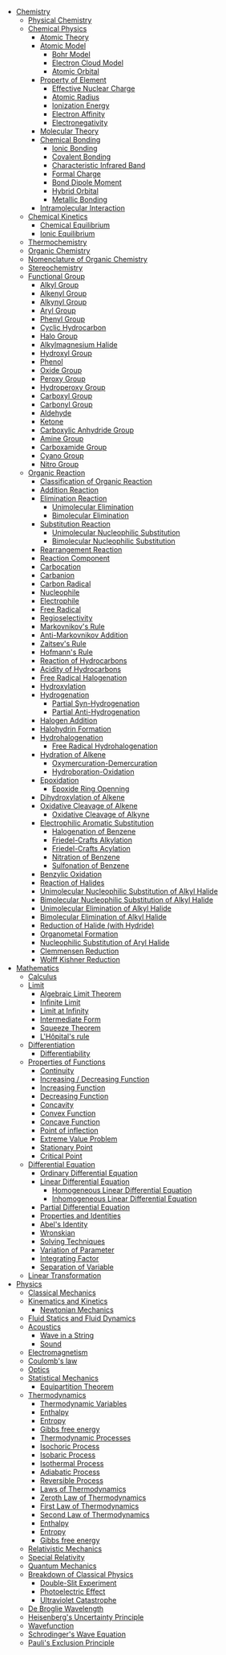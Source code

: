 * [Chemistry]()
  * [Physical Chemistry]()
  * [Chemical Physics]()
    * [Atomic Theory]()
    * [Atomic Model](Chemistry/Physical%20Chemistry/Chemical%20Physics/Atomic%20Theory/Atomic%20Model/Atomic%20Model.md)
      * [Bohr Model](Chemistry/Physical%20Chemistry/Chemical%20Physics/Atomic%20Theory/Atomic%20Model/Bohr%20Model.md)
      * [Electron Cloud Model](Chemistry/Physical%20Chemistry/Chemical%20Physics/Atomic%20Theory/Atomic%20Model/Electron%20Cloud%20Model.md)
      * [Atomic Orbital](Chemistry/Physical%20Chemistry/Chemical%20Physics/Atomic%20Theory/Atomic%20Orbital.md)
    * [Property of Element](Chemistry/Physical%20Chemistry/Chemical%20Physics/Atomic%20Theory/Property%20of%20Element/Property%20of%20Element.md)
      * [Effective Nuclear Charge](Chemistry/Physical%20Chemistry/Chemical%20Physics/Atomic%20Theory/Property%20of%20Element/Effective%20Nuclear%20Charge.md)
      * [Atomic Radius](Chemistry/Physical%20Chemistry/Chemical%20Physics/Atomic%20Theory/Property%20of%20Element/Atomic%20Radius.md)
      * [Ionization Energy](Chemistry/Physical%20Chemistry/Chemical%20Physics/Atomic%20Theory/Property%20of%20Element/Ionization%20Energy.md)
      * [Electron Affinity](Chemistry/Physical%20Chemistry/Chemical%20Physics/Atomic%20Theory/Property%20of%20Element/Electron%20Affinity.md)
      * [Electronegativity](Chemistry/Physical%20Chemistry/Chemical%20Physics/Atomic%20Theory/Property%20of%20Element/Electronegativity.md)
    * [Molecular Theory]()
    * [Chemical Bonding]()
      * [Ionic Bonding](Chemistry/Physical%20Chemistry/Chemical%20Physics/Molecular%20Theory/Chemical%20Bonding/Intramolecular%20Interaction/Ionic%20Bonding.md)
      * [Covalent Bonding](Chemistry/Physical%20Chemistry/Chemical%20Physics/Molecular%20Theory/Chemical%20Bonding/Intramolecular%20Interaction/Covalent%20Bonding/Covalent%20Bonding.md)
      * [Characteristic Infrared Band](Chemistry/Physical%20Chemistry/Chemical%20Physics/Molecular%20Theory/Chemical%20Bonding/Intramolecular%20Interaction/Covalent%20Bonding/Characteristic%20Infrared%20Band.md)
      * [Formal Charge](Chemistry/Physical%20Chemistry/Chemical%20Physics/Molecular%20Theory/Chemical%20Bonding/Intramolecular%20Interaction/Covalent%20Bonding/Formal%20Charge.md)
      * [Bond Dipole Moment](Chemistry/Physical%20Chemistry/Chemical%20Physics/Molecular%20Theory/Chemical%20Bonding/Intramolecular%20Interaction/Covalent%20Bonding/Bond%20Dipole%20Moment.md)
      * [Hybrid Orbital](Chemistry/Physical%20Chemistry/Chemical%20Physics/Molecular%20Theory/Chemical%20Bonding/Intramolecular%20Interaction/Covalent%20Bonding/Hybrid%20Orbital.md)
      * [Metallic Bonding](Chemistry/Physical%20Chemistry/Chemical%20Physics/Molecular%20Theory/Chemical%20Bonding/Intramolecular%20Interaction/Metallic%20Bonding.md)
    * [Intramolecular Interaction](Chemistry/Physical%20Chemistry/Chemical%20Physics/Molecular%20Theory/Chemical%20Bonding/Intramolecular%20Interaction/Intramolecular%20Interaction.md)
  * [Chemical Kinetics]()
    * [Chemical Equilibrium]()
    * [Ionic Equilibrium]()
  * [Thermochemistry]()
  * [Organic Chemistry](../Reference/Organic%20chemistry.md)
  * [Nomenclature of Organic Chemistry](Chemistry/Organic%20Chemistry/Nomenclature%20of%20Organic%20Chemistry/Nomenclature%20of%20Organic%20Chemistry.md)
  * [Stereochemistry]()
  * [Functional Group]()
    * [Alkyl Group](Chemistry/Organic%20Chemistry/Functional%20Group/Alkyl%20Group.md)
    * [Alkenyl Group](Chemistry/Organic%20Chemistry/Functional%20Group/Alkenyl%20Group.md)
    * [Alkynyl Group](Chemistry/Organic%20Chemistry/Functional%20Group/Alkynyl%20Group.md)
    * [Aryl Group](Chemistry/Organic%20Chemistry/Functional%20Group/Aryl%20Group.md)
    * [Phenyl Group](Chemistry/Organic%20Chemistry/Functional%20Group/Phenyl%20Group.md)
    * [Cyclic Hydrocarbon](Chemistry/Organic%20Chemistry/Functional%20Group/Cyclic%20Hydrocarbon.md)
    * [Halo Group](Chemistry/Organic%20Chemistry/Functional%20Group/Halo%20Group.md)
    * [Alkylmagnesium Halide](Chemistry/Organic%20Chemistry/Functional%20Group/Alkylmagnesium%20Halide.md)
    * [Hydroxyl Group](Chemistry/Organic%20Chemistry/Functional%20Group/Hydroxyl%20Group.md)
    * [Phenol](Chemistry/Organic%20Chemistry/Functional%20Group/Phenol.md)
    * [Oxide Group](Chemistry/Organic%20Chemistry/Functional%20Group/Oxide%20Group.md)
    * [Peroxy Group](Chemistry/Organic%20Chemistry/Functional%20Group/Peroxy%20Group.md)
    * [Hydroperoxy Group](Chemistry/Organic%20Chemistry/Functional%20Group/Hydroperoxy%20Group.md)
    * [Carboxyl Group](Chemistry/Organic%20Chemistry/Functional%20Group/Carboxyl%20Group.md)
    * [Carbonyl Group](Chemistry/Organic%20Chemistry/Functional%20Group/Carbonyl%20Group.md)
    * [Aldehyde](Chemistry/Organic%20Chemistry/Functional%20Group/Aldehyde.md)
    * [Ketone](Chemistry/Organic%20Chemistry/Functional%20Group/Ketone.md)
    * [Carboxylic Anhydride Group](Chemistry/Organic%20Chemistry/Functional%20Group/Carboxylic%20Anhydride%20Group.md)
    * [Amine Group](Chemistry/Organic%20Chemistry/Functional%20Group/Amine%20Group.md)
    * [Carboxamide Group](Chemistry/Organic%20Chemistry/Functional%20Group/Carboxamide%20Group.md)
    * [Cyano Group](Chemistry/Organic%20Chemistry/Functional%20Group/Cyano%20Group.md)
    * [Nitro Group](Chemistry/Organic%20Chemistry/Functional%20Group/Nitro%20Group.md)
  * [Organic Reaction](Chemistry/Organic%20Chemistry/Organic%20Reaction/Organic%20Reaction.md)
    * [Classification of Organic Reaction]()
    * [Addition Reaction](Chemistry/Organic%20Chemistry/Organic%20Reaction/Classification%20of%20Organic%20Reaction/Addition%20Reaction.md)
    * [Elimination Reaction](Chemistry/Organic%20Chemistry/Organic%20Reaction/Classification%20of%20Organic%20Reaction/Elimination%20Reaction.md)
      * [Unimolecular Elimination](Chemistry/Organic%20Chemistry/Organic%20Reaction/Classification%20of%20Organic%20Reaction/Unimolecular%20Elimination.md)
      * [Bimolecular Elimination](Chemistry/Organic%20Chemistry/Organic%20Reaction/Classification%20of%20Organic%20Reaction/Bimolecular%20Elimination.md)
    * [Substitution Reaction](Chemistry/Organic%20Chemistry/Organic%20Reaction/Classification%20of%20Organic%20Reaction/Substitution%20Reaction.md)
      * [Unimolecular Nucleophilic Substitution](Chemistry/Organic%20Chemistry/Organic%20Reaction/Classification%20of%20Organic%20Reaction/Unimolecular%20Nucleophilic%20Substitution.md)
      * [Bimolecular Nucleophilic Substitution](Chemistry/Organic%20Chemistry/Organic%20Reaction/Classification%20of%20Organic%20Reaction/Bimolecular%20Nucleophilic%20Substitution.md)
    * [Rearrangement Reaction](Chemistry/Organic%20Chemistry/Organic%20Reaction/Classification%20of%20Organic%20Reaction/Rearrangement%20Reaction.md)
    * [Reaction Component]()
    * [Carbocation](Chemistry/Organic%20Chemistry/Organic%20Reaction/Reaction%20Component/Carbocation.md)
    * [Carbanion](Chemistry/Organic%20Chemistry/Organic%20Reaction/Reaction%20Component/Carbanion.md)
    * [Carbon Radical](Chemistry/Organic%20Chemistry/Organic%20Reaction/Reaction%20Component/Carbon%20Radical.md)
    * [Nucleophile](Chemistry/Organic%20Chemistry/Organic%20Reaction/Reaction%20Component/Nucleophile.md)
    * [Electrophile](Chemistry/Organic%20Chemistry/Organic%20Reaction/Reaction%20Component/Electrophile.md)
    * [Free Radical](Chemistry/Organic%20Chemistry/Organic%20Reaction/Reaction%20Component/Free%20Radical.md)
    * [Regioselectivity]()
    * [Markovnikov's Rule](Chemistry/Organic%20Chemistry/Organic%20Reaction/Regioselectivity/Markovnikov's%20Rule.md)
    * [Anti-Markovnikov Addition](Chemistry/Organic%20Chemistry/Organic%20Reaction/Regioselectivity/Anti-Markovnikov%20Addition.md)
    * [Zaitsev's Rule](Chemistry/Organic%20Chemistry/Organic%20Reaction/Regioselectivity/Zaitsev's%20Rule.md)
    * [Hofmann's Rule](Chemistry/Organic%20Chemistry/Organic%20Reaction/Regioselectivity/Hofmann's%20Rule.md)
    * [Reaction of Hydrocarbons]()
    * [Acidity of Hydrocarbons](Chemistry/Organic%20Chemistry/Organic%20Reaction/Reaction%20of%20Hydrocarbons/Acidity%20of%20Hydrocarbons.md)
    * [Free Radical Halogenation](Chemistry/Organic%20Chemistry/Organic%20Reaction/Reaction%20of%20Hydrocarbons/Free%20Radical%20Halogenation.md)
    * [Hydroxylation](Chemistry/Organic%20Chemistry/Organic%20Reaction/Reaction%20of%20Hydrocarbons/Hydroxylation.md)
    * [Hydrogenation](Chemistry/Organic%20Chemistry/Organic%20Reaction/Reaction%20of%20Hydrocarbons/Hydrogenation.md)
      * [Partial Syn-Hydrogenation](Chemistry/Organic%20Chemistry/Organic%20Reaction/Reaction%20of%20Hydrocarbons/Partial%20Syn-Hydrogenation.md)
      * [Partial Anti-Hydrogenation](Chemistry/Organic%20Chemistry/Organic%20Reaction/Reaction%20of%20Hydrocarbons/Partial%20Anti-Hydrogenation.md)
    * [Halogen Addition](Chemistry/Organic%20Chemistry/Organic%20Reaction/Reaction%20of%20Hydrocarbons/Halogen%20Addition.md)
    * [Halohydrin Formation]()
    * [Hydrohalogenation](Chemistry/Organic%20Chemistry/Organic%20Reaction/Reaction%20of%20Hydrocarbons/Hydrohalogenation.md)
      * [Free Radical Hydrohalogenation](Chemistry/Organic%20Chemistry/Organic%20Reaction/Reaction%20of%20Hydrocarbons/Free%20Radical%20Hydrohalogenation.md)
    * [Hydration of Alkene]()
      * [Oxymercuration-Demercuration]()
      * [Hydroboration-Oxidation]()
    * [Epoxidation]()
      * [Epoxide Ring Openning]()
    * [Dihydroxylation of Alkene]()
    * [Oxidative Cleavage of Alkene]()
      * [Oxidative Cleavage of Alkyne]()
    * [Electrophilic Aromatic Substitution]()
      * [Halogenation of Benzene]()
      * [Friedel-Crafts Alkylation]()
      * [Friedel-Crafts Acylation]()
      * [Nitration of Benzene]()
      * [Sulfonation of Benzene]()
    * [Benzylic Oxidation]()
    * [Reaction of Halides]()
    * [Unimolecular Nucleophilic Substitution of Alkyl Halide](Chemistry/Organic%20Chemistry/Organic%20Reaction/Reaction%20of%20Halides/Unimolecular%20Nucleophilic%20Substitution%20of%20Alkyl%20Halide.md)
    * [Bimolecular Nucleophilic Substitution of Alkyl Halide](Chemistry/Organic%20Chemistry/Organic%20Reaction/Reaction%20of%20Halides/Bimolecular%20Nucleophilic%20Substitution%20of%20Alkyl%20Halide.md)
    * [Unimolecular Elimination of Alkyl Halide]()
    * [Bimolecular Elimination of Alkyl Halide]()
    * [Reduction of Halide (with Hydride)]()
    * [Organometal Formation]()
    * [Nucleophilic Substitution of Aryl Halide]()
    * [Clemmensen Reduction]()
    * [Wolff Kishner Reduction]()
* [Mathematics]()
  * [Calculus]()
  * [Limit](Mathematics/Calculus/Limits/Limit.md)
    * [Algebraic Limit Theorem](Mathematics/Calculus/Limits/Algebraic%20Limit%20Theorem.md)
    * [Infinite Limit](Mathematics/Calculus/Limits/Infinite%20Limit.md)
    * [Limit at Infinity](Mathematics/Calculus/Limits/Limit%20at%20Infinity.md)
    * [Intermediate Form](Mathematics/Calculus/Limits/Intermediate%20Form.md)
    * [Squeeze Theorem](Mathematics/Calculus/Limits/Squeeze%20Theorem.md)
    * [L'Hôpital's rule](Mathematics/Calculus/Limits/L'Hopital's%20rule.md)
  * [Differentiation](Mathematics/Calculus/Differentiation/Differentiation.md)
    * [Differentiability](Mathematics/Calculus/Differentiation/Differentiability.md)
  * [Properties of Functions]()
    * [Continuity](Mathematics/Calculus/Properties%20of%20Functions/Continuity.md)
    * [Increasing / Decreasing Function]()
    * [Increasing Function](Mathematics/Calculus/Properties%20of%20Functions/Increasing%20Function.md)
    * [Decreasing Function](Mathematics/Calculus/Properties%20of%20Functions/Decreasing%20Function.md)
    * [Concavity]()
    * [Convex Function](Mathematics/Calculus/Properties%20of%20Functions/Convex%20Function.md)
    * [Concave Function](Mathematics/Calculus/Properties%20of%20Functions/Concave%20Function.md)
    * [Point of inflection](Mathematics/Calculus/Properties%20of%20Functions/Point%20of%20inflection.md)
    * [Extreme Value Problem](Mathematics/Calculus/Properties%20of%20Functions/Extreme%20Value%20Problem.md)
    * [Stationary Point](Mathematics/Calculus/Properties%20of%20Functions/Stationary%20Point.md)
    * [Critical Point](Mathematics/Calculus/Properties%20of%20Functions/Critical%20Point.md)
  * [Differential Equation](Mathematics/Calculus/Differential%20Equation/Differential%20Equation.md)
    * [Ordinary Differential Equation](Mathematics/Calculus/Differential%20Equation/Ordinary%20Differential%20Equation.md)
    * [Linear Differential Equation](Mathematics/Calculus/Differential%20Equation/Linear%20Differential%20Equation.md)
      * [Homogeneous Linear Differential Equation](Mathematics/Calculus/Differential%20Equation/Homogeneous%20Linear%20Differential%20Equation.md)
      * [Inhomogeneous Linear Differential Equation](Mathematics/Calculus/Differential%20Equation/Inhomogeneous%20Linear%20Differential%20Equation.md)
    * [Partial Differential Equation](Mathematics/Calculus/Differential%20Equation/Partial%20Differential%20Equation.md)
    * [Properties and Identities]()
    * [Abel's Identity](Mathematics/Calculus/Differential%20Equation/Abel's%20Identity.md)
    * [Wronskian](Mathematics/Calculus/Differential%20Equation/Wronskian.md)
    * [Solving Techniques]()
    * [Variation of Parameter](Mathematics/Calculus/Differential%20Equation/Variation%20of%20Parameter.md)
    * [Integrating Factor](Mathematics/Calculus/Differential%20Equation/Integrating%20Factor.md)
    * [Separation of Variable](Mathematics/Calculus/Differential%20Equation/Separation%20of%20Variable.md)
  * [Linear Transformation](Mathematics/Linear%20Transformation.md)
* [Physics]()
  * [Classical Mechanics]()
  * [Kinematics and Kinetics]()
    * [Newtonian Mechanics]()
  * [Fluid Statics and Fluid Dynamics]()
  * [Acoustics]()
    * [Wave in a String]()
    * [Sound]()
  * [Electromagnetism]()
  * [Coulomb's law](Physics/Electromagnetism/Coulomb's%20law.md)
  * [Optics]()
  * [Statistical Mechanics]()
    * [Equipartition Theorem](Physics/Statistical%20Mechanics/Equipartition%20Theorem.md)
  * [Thermodynamics]()
    * [Thermodynamic Variables]()
    * [Enthalpy](Physics/Thermodynamics/Thermodynamic%20Variables/Enthalpy.md)
    * [Entropy](Physics/Thermodynamics/Thermodynamic%20Variables/Entropy.md)
    * [Gibbs free energy](Physics/Thermodynamics/Thermodynamic%20Variables/Gibbs%20free%20energy.md)
    * [Thermodynamic Processes]()
    * [Isochoric Process](Physics/Thermodynamics/Thermodynamic%20Processes/Isochoric%20Process.md)
    * [Isobaric Process](Physics/Thermodynamics/Thermodynamic%20Processes/Isobaric%20Process.md)
    * [Isothermal Process](Physics/Thermodynamics/Thermodynamic%20Processes/Isothermal%20Process.md)
    * [Adiabatic Process](Physics/Thermodynamics/Thermodynamic%20Processes/Adiabatic%20Process.md)
    * [Reversible Process](Physics/Thermodynamics/Thermodynamic%20Processes/Reversible%20Process.md)
    * [Laws of Thermodynamics]()
    * [Zeroth Law of Thermodynamics](Physics/Thermodynamics/Laws%20of%20Thermodynamics/Zeroth%20Law%20of%20Thermodynamics.md)
    * [First Law of Thermodynamics](Physics/Thermodynamics/Laws%20of%20Thermodynamics/First%20Law%20of%20Thermodynamics.md)
    * [Second Law of Thermodynamics](Physics/Thermodynamics/Laws%20of%20Thermodynamics/Second%20Law%20of%20Thermodynamics.md)
    * [Enthalpy](Physics/Thermodynamics/Thermodynamic%20Variables/Enthalpy.md)
    * [Entropy](Physics/Thermodynamics/Thermodynamic%20Variables/Entropy.md)
    * [Gibbs free energy](Physics/Thermodynamics/Thermodynamic%20Variables/Gibbs%20free%20energy.md)
  * [Relativistic Mechanics]()
  * [Special Relativity]()
  * [Quantum Mechanics]()
  * [Breakdown of Classical Physics]()
    * [Double-Slit Experiment](Physics/Quantum%20Mechanics/Breakdown%20of%20Classical%20Physics/Double-Slit%20Experiment.md)
    * [Photoelectric Effect](Physics/Quantum%20Mechanics/Breakdown%20of%20Classical%20Physics/Photoelectric%20Effect.md)
    * [Ultraviolet Catastrophe](Physics/Quantum%20Mechanics/Breakdown%20of%20Classical%20Physics/Ultraviolet%20Catastrophe.md)
  * [De Broglie Wavelength](Physics/Quantum%20Mechanics/De%20Broglie%20Wavelength.md)
  * [Heisenberg's Uncertainty Principle](Physics/Quantum%20Mechanics/Heisenberg's%20Uncertainty%20Principle.md)
  * [Wavefunction](Physics/Quantum%20Mechanics/Wavefunction.md)
  * [Schrodinger's Wave Equation](Physics/Quantum%20Mechanics/Schrodinger's%20Wave%20Equation.md)
  * [Pauli's Exclusion Principle](Physics/Quantum%20Mechanics/Pauli's%20Exclusion%20Principle.md)
